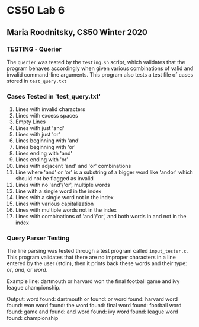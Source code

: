 # CS50 Lab 6
## Maria Roodnitsky, CS50 Winter 2020

### TESTING - Querier

The `querier` was tested by the `testing.sh` script, which validates that the program behaves accordingly when given various combinations of valid and invalid command-line arguments. This program also tests a test file of cases stored in `test_query.txt`

### Cases Tested in 'test_query.txt'

1. Lines with invalid characters
2. Lines with excess spaces
3. Empty Lines
4. Lines with just 'and'
5. Lines with just 'or'
6. Lines beginning with 'and'
7. Lines beginning with 'or'
8. Lines ending with 'and'
9. Lines ending with 'or'
10. Lines with adjacent 'and' and 'or' combinations
11. Line where 'and' or 'or' is a substring of a bigger word like 'andor' which should not be flagged as invalid
12. Lines with no 'and'/'or', multiple words
13. Line with a single word in the index
14. Lines with a single word not in the index
15. Lines with various capitalization
16. Lines with multiple words not in the index
17. Lines with combinations of 'and'/'or', and both words in and not in the index

### Query Parser Testing
The line parsing was tested through a test program called `input_tester.c`. This program validates that there are no improper characters in a line entered by the user (stdin), then it prints back these words and their type: *or*, *and*, or *word*. 

Example line: dartmouth or harvard won the final football game and ivy league championship. 

Output: 
word found: dartmouth
or found: or
word found: harvard
word found: won
word found: the
word found: final 
word found: football 
word found: game 
and found: and
word found: ivy
word found: league
word found: championship